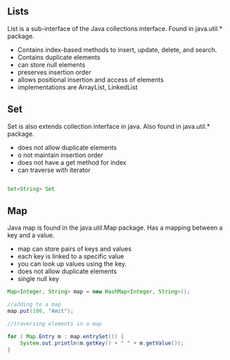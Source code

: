## Lists
List is a sub-interface of the Java collections interface.  Found in java.util.* package.
- Contains index-based methods to insert, update, delete, and search.
- Contains duplicate elements
- can store null elements
- preserves insertion order
- allows positional insertion and access of elements
- implementations are ArrayList, LinkedList

## Set
Set is also extends collection interface in java. Also found in java.util.* package.
- does not allow duplicate elements
- o not maintain insertion order
- does not have a get method for index
- can traverse with iterator

``` java

Set<String> Set 

```

## Map
Java map is found in the java.util.Map package. Has a mapping between a key and a value.
- map can store pairs of keys and values
- each key is linked to a specific value
- you can look up values using the key.
- does not allow duplicate elements
- single null key

``` java
Map<Integer, String> map = new HashMap<Integer, String>();

//adding to a map
map.put(100, "Amit");

//traversing elements in a map

for ( Map.Entry m : map.entrySet()) {
	System.out.println(m.getKey() + " " + m.getValue());
}

```


